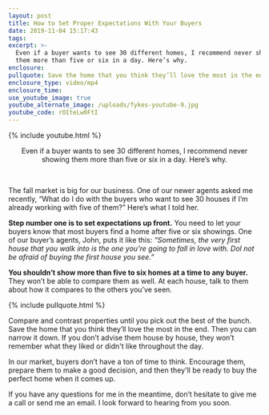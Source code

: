 ```yaml
---
layout: post
title: How to Set Proper Expectations With Your Buyers
date: 2019-11-04 15:17:43
tags:
excerpt: >-
  Even if a buyer wants to see 30 different homes, I recommend never showing
  them more than five or six in a day. Here’s why.
enclosure:
pullquote: Save the home that you think they’ll love the most in the end.
enclosure_type: video/mp4
enclosure_time:
use_youtube_image: true
youtube_alternate_image: /uploads/fykes-youtube-9.jpg
youtube_code: rOIteLw0FtI
---
```


{% include youtube.html %}

<center>Even if a buyer wants to see 30 different homes, I recommend never showing them more than five or six in a day. Here&rsquo;s why.</center>

&nbsp;

The fall market is big for our business. One of our newer agents asked me recently, “What do I do with the buyers who want to see 30 houses if I’m already working with five of them?” Here’s what I told her.

**Step number one is to set expectations up front.** You need to let your buyers know that most buyers find a home after five or six showings. One of our buyer’s agents, John, puts it like this: *“Sometimes, the very first house that you walk into is the one you’re going to fall in love with. Dol not be afraid of buying the first house you see.”*

**You shouldn’t show more than five to six homes at a time to any buyer.** They won’t be able to compare them as well. At each house, talk to them about how it compares to the others you’ve seen.&nbsp;

{% include pullquote.html %}

Compare and contrast properties until you pick out the best of the bunch. Save the home that you think they’ll love the most in the end. Then you can narrow it down. If you don’t advise them house by house, they won’t remember what they liked or didn't like throughout the day.&nbsp;

In our market, buyers don’t have a ton of time to think. Encourage them, prepare them to make a good decision, and then they'll be ready to buy the perfect home when it comes up.

If you have any questions for me in the meantime, don’t hesitate to give me a call or send me an email. I look forward to hearing from you soon.